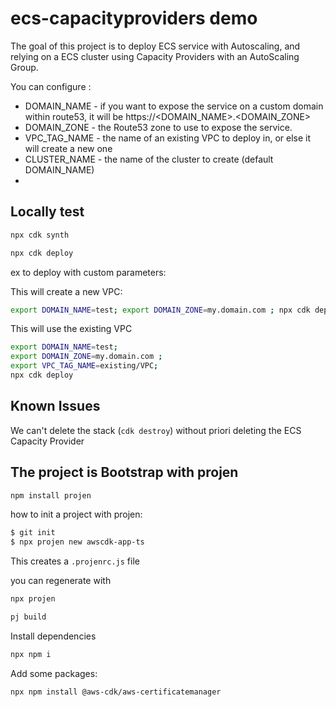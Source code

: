 # ecs-capacityproviders demo

The goal of this project is to deploy ECS service with Autoscaling, and relying on a ECS cluster using Capacity Providers with an AutoScaling Group.

You can configure :
- DOMAIN_NAME - if you want to expose the service on a custom domain within route53, it will be https://<DOMAIN_NAME>.<DOMAIN_ZONE>
- DOMAIN_ZONE - the Route53 zone to use to expose the service.
- VPC_TAG_NAME - the name of an existing VPC to deploy in, or else it will create a new one
- CLUSTER_NAME - the name of the cluster to create (default DOMAIN_NAME)
- 
## Locally test


```bash
npx cdk synth
```

```bash
npx cdk deploy
```

ex to deploy with custom parameters:

This will create a new VPC:
```bash
export DOMAIN_NAME=test; export DOMAIN_ZONE=my.domain.com ; npx cdk deploy 
```

This will use the existing VPC
```bash
export DOMAIN_NAME=test; 
export DOMAIN_ZONE=my.domain.com ; 
export VPC_TAG_NAME=existing/VPC;
npx cdk deploy
```

## Known Issues

We can't delete the stack (`cdk destroy`) without priori deleting the ECS Capacity Provider

## The project is Bootstrap  with projen

```bash
npm install projen
```

how to init a project with projen:
```bash
$ git init
$ npx projen new awscdk-app-ts
```

This creates a `.projenrc.js` file

you can regenerate with

```bash
npx projen
```

```bash
pj build
```

Install dependencies
```bash
npx npm i
```

Add some packages:
```
npx npm install @aws-cdk/aws-certificatemanager 
```
